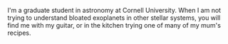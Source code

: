 I'm a graduate student in astronomy at Cornell University. When I am not trying to understand bloated exoplanets in other stellar systems, you will find me with my guitar, or in the kitchen trying one of many of my mum's recipes.
